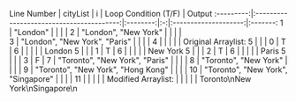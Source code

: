 Line Number                                           | cityList | i | Loop Condition (T/F) | Output
:---------:|:----------------------------------------:|:--------:|:-:|:--------------------:|:-------:
1          | "London"                                 |          |   |                      | 
2          | "London", "New York"                     |          |   |                      |    
3          | "London", "New York", "Paris"            |          |   |                      | 
4          |                                          |          |   |                      | Original Arraylist:
5          |                                          |          | 0 |         T            | 
6          |                                          |          |   |                      | London
5          |                                          |          | 1 |         T            | 
6          |                                          |          |   |                      | New York
5          |                                          |          | 2 |         T            | 
6          |                                          |          |   |                      | Paris
5          |                                          |          | 3 |         F            | 
7          | "Toronto", "New York", "Paris"           |          |   |                      | 
8          | "Toronto", "New York"                    |          |   |                      | 
9          | "Toronto", "New York", "Hong Kong"       |          |   |                      | 
10         | "Toronto", "New York", "Singapore"       |          |   |                      | 
11         |                                          |          |   |                      | Modified Arraylist:
           |                                          |          |   |                      | Toronto\nNew York\nSingapore\n